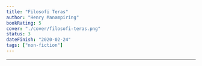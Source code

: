 ```yaml
---
title: "Filosofi Teras"
author: "Henry Manampiring"
bookRating: 5
cover: "./cover/filosofi-teras.png"
status: 3
dateFinish: "2020-02-24"
tags: ["non-fiction"]
---
```


---
